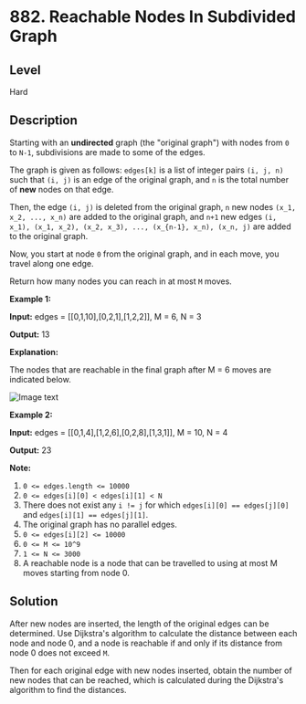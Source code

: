 # 882. Reachable Nodes In Subdivided Graph
## Level
Hard

## Description
Starting with an **undirected** graph (the "original graph") with nodes from `0` to `N-1`, subdivisions are made to some of the edges.

The graph is given as follows: `edges[k]` is a list of integer pairs `(i, j, n)` such that `(i, j)` is an edge of the original graph, and `n` is the total number of **new** nodes on that edge. 

Then, the edge `(i, j)` is deleted from the original graph, `n` new nodes `(x_1, x_2, ..., x_n)` are added to the original graph, and `n+1` new edges `(i, x_1), (x_1, x_2), (x_2, x_3), ..., (x_{n-1}, x_n), (x_n, j)` are added to the original graph.

Now, you start at node `0` from the original graph, and in each move, you travel along one edge. 

Return how many nodes you can reach in at most `M` moves.

**Example 1:**

**Input:** edges = [[0,1,10],[0,2,1],[1,2,2]], M = 6, N = 3

**Output:** 13

**Explanation:**

The nodes that are reachable in the final graph after M = 6 moves are indicated below.

![Image text](https://s3-lc-upload.s3.amazonaws.com/uploads/2018/08/01/origfinal.png)

**Example 2:**

**Input:** edges = [[0,1,4],[1,2,6],[0,2,8],[1,3,1]], M = 10, N = 4

**Output:** 23

**Note:**

1. `0 <= edges.length <= 10000`
2. `0 <= edges[i][0] < edges[i][1] < N`
3. There does not exist any `i != j` for which `edges[i][0] == edges[j][0]` and `edges[i][1] == edges[j][1]`.
4. The original graph has no parallel edges.
5. `0 <= edges[i][2] <= 10000`
6. `0 <= M <= 10^9`
7. `1 <= N <= 3000`
8. A reachable node is a node that can be travelled to using at most M moves starting from node 0.

## Solution
After new nodes are inserted, the length of the original edges can be determined. Use Dijkstra's algorithm to calculate the distance between each node and node 0, and a node is reachable if and only if its distance from node 0 does not exceed `M`.

Then for each original edge with new nodes inserted, obtain the number of new nodes that can be reached, which is calculated during the Dijkstra's algorithm to find the distances.
